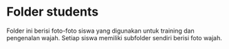 # Folder students

Folder ini berisi foto-foto siswa yang digunakan untuk training dan pengenalan wajah. Setiap siswa memiliki subfolder sendiri berisi foto wajah.